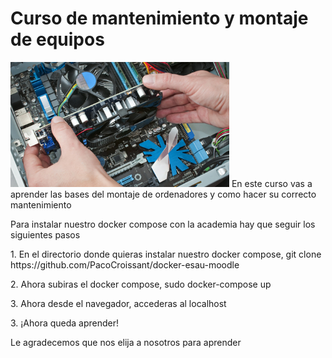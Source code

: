 # Curso de mantenimiento y montaje de equipos
<DOCTYPE html>
<html>
 <head></head>
    <body>
        <img src="foto.png" alt="midocker" height="200" width="350">
        En este curso vas a aprender las bases del montaje de ordenadores y como hacer su correcto mantenimiento
        <p>
        Para instalar nuestro docker compose con la academia hay que seguir los siguientes pasos
        <p>
        1. En el directorio donde quieras instalar nuestro docker compose, git clone https://github.com/PacoCroissant/docker-esau-moodle
        <p>
        2. Ahora subiras el docker compose, sudo docker-compose up
        <p>
        3. Ahora desde el navegador, accederas al localhost
        <p>
        3. ¡Ahora queda aprender!
        <p>
        <p>
        Le agradecemos que nos elija a nosotros para aprender

</body>

</html>